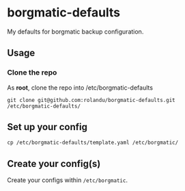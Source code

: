 # borgmatic-defaults

My defaults for borgmatic backup configuration. 

## Usage

### Clone the repo

As **root**, clone the repo into /etc/borgmatic-defaults

`git clone git@github.com:rolandu/borgmatic-defaults.git /etc/borgmatic-defaults/`

## Set up your config

`cp /etc/borgmatic-defaults/template.yaml /etc/borgmatic/`

## Create your config(s)

Create your configs within `/etc/borgmatic`.
